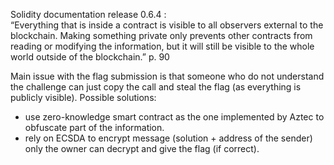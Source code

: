 <!---
The smart contract could be changed in way that submissions does not reveal any valuable information that can be used by other players.

After the registration of a player he should proceed with sharing a public key of a asymetric key pair with the smart contract. 

The player will generate the symetric key pair on his side (this could also be automated with a UI). 
The user need to store his private key somewhere. Because all of his submissions will be encrypted with the 
-->

Solidity documentation release 0.6.4 : <br/>
“Everything that is inside a contract is visible to all observers external to the blockchain. Making something private only prevents other contracts from reading or modifying the information, but it will still be visible to the whole world outside of the blockchain.” p. 90<br/>

Main issue with the flag submission is that someone who do not understand the challenge can just copy the call and steal the flag (as everything is publicly visible). Possible solutions:
- use zero-knowledge smart contract as the one implemented by Aztec to obfuscate part of the information.
- rely on ECSDA to encrypt message (solution + address of the sender) only the owner can decrypt and give the flag (if correct).
